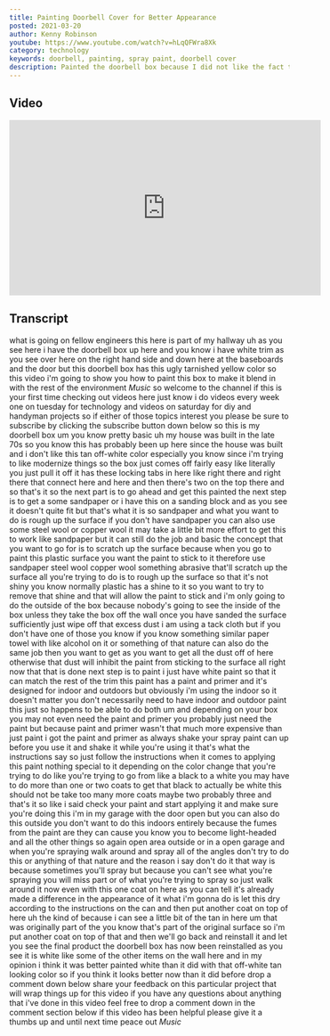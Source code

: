 ```yaml
---
title: Painting Doorbell Cover for Better Appearance
posted: 2021-03-20
author: Kenny Robinson
youtube: https://www.youtube.com/watch?v=hLqQFWra8Xk
category: technology
keywords: doorbell, painting, spray paint, doorbell cover
description: Painted the doorbell box because I did not like the fact that it stood out on the wall with other items.
---
```


## Video

<iframe width="560" height="315" src="https://www.youtube.com/embed/hLqQFWra8Xk" frameborder="0" allow="autoplay; encrypted-media" allowfullscreen class="youtube"></iframe>

## Transcript

what is going on fellow engineers
this here is part of my hallway uh as
you see here i have the
doorbell box up here and you know i have
white trim
as you see over here on the right hand
side and down here at the baseboards and
the door
but this doorbell box has this ugly
tarnished yellow color so this video i'm
going to show you how to
paint this box to make it blend in with
the rest of
the environment
*Music*
so welcome to the channel if this is
your first time checking out videos here
just know i do videos every week one on
tuesday
for technology and videos on saturday
for diy
and handyman projects so if either of
those topics interest you
please be sure to subscribe by clicking
the subscribe button down below
so this is my doorbell box um you know
pretty basic uh my house was built in
the
late 70s so you know this has probably
been up here since the house was
built and i don't like this
tan off-white color especially you know
since i'm trying to
like modernize things so the box just
comes off fairly easy
like literally you just pull it off it
has these locking tabs in here
like right there and right there that
connect here
and here and then there's two on the top
there
and so that's it so the next part is to
go ahead and get this painted the next
step
is to get a some sandpaper
or i have this on a sanding block and as
you see it doesn't quite fit
but that's what it is so sandpaper and
what you want to do is rough up the
surface
if you don't have sandpaper you can also
use
some steel wool or copper wool it may
take a little bit more effort to
get this to work like sandpaper but it
can still do the job
and basic the concept that you want to
go for is to scratch up the surface
because when you go to paint this
plastic surface
you want the paint to stick to it
therefore use sandpaper steel wool
copper wool something abrasive that'll
scratch up the surface
all you're trying to do is to rough up
the surface so that it's not
shiny you know normally plastic has a
shine to it
so you want to try to remove that shine
and that will allow
the paint to stick and i'm only going to
do the outside of the box
because nobody's going to see the inside
of the box unless they take the box off
the wall
once you have sanded the surface
sufficiently
just wipe off that excess dust i
am using a tack cloth
but if you don't have one of those you
know if
you know something similar paper towel
with like alcohol on it or something of
that nature
can also do the same job
then you want to get as you want to get
all the dust off of here
otherwise that dust will inhibit the
paint from sticking to the surface all
right
now that that is done next step is to
paint
i just have white paint so that it can
match the rest of the
trim this paint has a
paint and primer and it's designed for
indoor and outdoors
but obviously i'm using the indoor so it
doesn't matter you don't necessarily
need to have
indoor and outdoor paint this
just so happens to be able to do both
um and depending on your box you may not
even need
the paint and primer you probably just
need the paint but because
paint and primer wasn't that much more
expensive than just paint i got
the paint and primer
as always shake your spray paint can up
before you use it
and shake it while you're using it
that's what the instructions say
so just follow the instructions when it
comes to applying this paint nothing
special to it
depending on the color change that
you're trying to do
like you're trying to go from like a
black to a white you may have to do
more than one or two coats to get that
black to actually
be white this should not be take too
many more
coats maybe two probably three
and that's it so
like i said check your paint and start
applying it
and make sure you're doing this i'm in
my garage with the door open
but you can also do this outside you
don't want to do this
indoors entirely because the fumes from
the paint
are they can
cause you know you to become
light-headed and all the other things
so again open area outside or in a open
garage
and when you're spraying walk around and
spray
all of the angles don't try to do this
or anything of that nature
and the reason i say don't do it that
way is because
sometimes you'll spray but because you
can't see what you're spraying you will
miss
part or of what you're trying to spray
so just walk around it
now even with this one coat on here as
you can tell it's already made a
difference
in the appearance of it what i'm gonna
do is let this dry
according to the instructions on the can
and then
put another coat on top of here uh
the kind of because i can see a little
bit of the tan
in here um that was originally part of
the you know that's part of the original
surface
so i'm put another coat on top of that
and then
we'll go back and reinstall it and let
you see the final product
the doorbell box has now been
reinstalled as you see
it is white like some of the other items
on the wall here
and in my opinion i think it was better
painted white than it did with that
off-white tan looking color so
if you think it looks better now than it
did before drop a comment down
below share your feedback on this
particular project
that will wrap things up for this video
if you have any questions
about anything that i've done in this
video feel free to drop a comment down
in the comment section below
if this video has been helpful please
give it a thumbs up
and until next time peace out
*Music*
